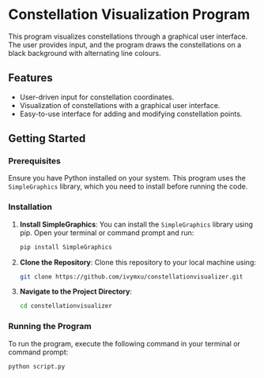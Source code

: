 # Constellation Visualization Program

This program visualizes constellations through a graphical user interface. The user provides input, and the program draws the constellations on a black background with alternating line colours.

## Features

- User-driven input for constellation coordinates.
- Visualization of constellations with a graphical user interface.
- Easy-to-use interface for adding and modifying constellation points.

## Getting Started

### Prerequisites

Ensure you have Python installed on your system. This program uses the `SimpleGraphics` library, which you need to install before running the code.

### Installation

1. **Install SimpleGraphics**: You can install the `SimpleGraphics` library using pip. Open your terminal or command prompt and run:

    ```sh
    pip install SimpleGraphics
    ```

2. **Clone the Repository**: Clone this repository to your local machine using:

    ```sh
    git clone https://github.com/ivymxu/constellationvisualizer.git
    ```

3. **Navigate to the Project Directory**:

    ```sh
    cd constellationvisualizer
    ```

### Running the Program

To run the program, execute the following command in your terminal or command prompt:

```sh
python script.py
